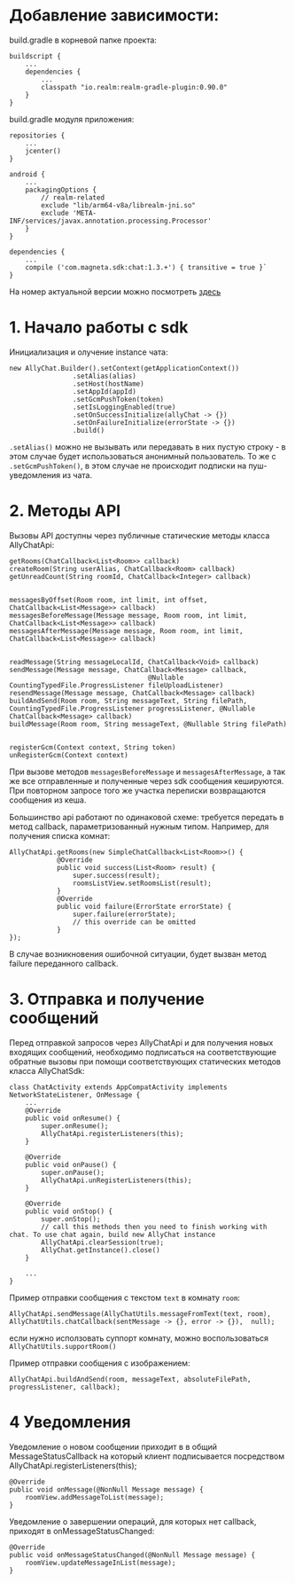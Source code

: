 # Добавление зависимости:

build.gradle в корневой папке проекта:

```
buildscript {
    ...
    dependencies {
        ...
        classpath "io.realm:realm-gradle-plugin:0.90.0"
    }
}
```

build.gradle модуля приложения:
```
repositories {
    ...
    jcenter()
}

android {
    ...
    packagingOptions {
        // realm-related
        exclude "lib/arm64-v8a/librealm-jni.so"
        exclude 'META-INF/services/javax.annotation.processing.Processor'
    }
}

dependencies {
    ...
    compile ('com.magneta.sdk:chat:1.3.+') { transitive = true }`
}
```
На номер актуальной версии можно посмотреть [здесь](https://bintray.com/magneta/android_sdk/android-sdk/view)

# 1. Нaчало работы с sdk
Инициализация и олучение instance чата:
```
new AllyChat.Builder().setContext(getApplicationContext())
                .setAlias(alias)
                .setHost(hostName)
                .setAppId(appId)
                .setGcmPushToken(token)
                .setIsLoggingEnabled(true)
                .setOnSuccessInitialize(allyChat -> {})
                .setOnFailureInitialize(errorState -> {})
                .build()
```
`.setAlias()` можно не вызывать или передавать в них пустую строку - в этом случае будет использоваться анонимный пользователь.
То же c `.setGcmPushToken()`, в этом случае не происходит подписки на пуш-уведомления из чата.


# 2. Методы API
Вызовы API доступны через публичные статические методы класса AllyChatApi:
```
getRooms(ChatCallback<List<Room>> callback)
createRoom(String userAlias, ChatCallback<Room> callback)
getUnreadCount(String roomId, ChatCallback<Integer> callback)


messagesByOffset(Room room, int limit, int offset, ChatCallback<List<Message>> callback)
messagesBeforeMessage(Message message, Room room, int limit, ChatCallback<List<Message>> callback)
messagesAfterMessage(Message message, Room room, int limit, ChatCallback<List<Message>> callback)


readMessage(String messageLocalId, ChatCallback<Void> callback)
sendMessage(Message message, ChatCallback<Message> callback,
                                   @Nullable CountingTypedFile.ProgressListener fileUploadListener)
resendMessage(Message message, ChatCallback<Message> callback)
buildAndSend(Room room, String messageText, String filePath, CountingTypedFile.ProgressListener progressListener, @Nullable ChatCallback<Message> callback)
buildMessage(Room room, String messageText, @Nullable String filePath)


registerGcm(Context context, String token)
unRegisterGcm(Context context)
```
При вызове методов `messagesBeforeMessage` и `messagesAfterMessage`, а так же все отправленные и полученные через sdk сообщения кешируются.
При повторном запросе того же участка переписки возвращаются сообщения из кеша.

Большинство api работают по одинаковой схеме: требуется передать в метод callback, параметризованный нужным типом.
Например, для получения списка комнат:

```
AllyChatApi.getRooms(new SimpleChatCallback<List<Room>>() {
            @Override
            public void success(List<Room> result) {
                super.success(result);
                roomsListView.setRoomsList(result);
            }
            @Override
            public void failure(ErrorState errorState) {
                super.failure(errorState);
                // this override can be omitted
            }
});
```
В случае возникновения ошибочной ситуации, будет вызван метод failure переданного callback.



# 3. Отправка и получение сообщений
Перед отправкой запросов через AllyChatApi и для получения новых входящих сообщений, необходимо подписаться на соответствующие обратные вызовы при помощи соответствующих статических методов класса AllyChatSdk:
```
class ChatActivity extends AppCompatActivity implements NetworkStateListener, OnMessage {
    ...
    @Override
    public void onResume() {
        super.onResume();
        AllyChatApi.registerListeners(this);
    }

    @Override
    public void onPause() {
        super.onPause();
        AllyChatApi.unRegisterListeners(this);
    }

    @Override
    public void onStop() {
        super.onStop();
        // call this methods then you need to finish working with chat. To use chat again, build new AllyChat instance
        AllyChatApi.clearSession(true);
        AllyChat.getInstance().close()
    }

    ...
}
```

Пример отправки сообщения с текстом `text` в комнату `room`:
```
AllyChatApi.sendMessage(AllyChatUtils.messageFromText(text, room), AllyChatUtils.chatCallback(sentMessage -> {}, error -> {}),  null);
```
если нужно исползовать суппорт комнату, можно воспользоваться `AllyChatUtils.supportRoom()`


Пример отправки сообщения с изображением:
```
AllyChatApi.buildAndSend(room, messageText, absoluteFilePath, progressListener, callback);
```
# 4 Уведомления
Уведомление о новом сообщении приходит в в общий MessageStatusCallback на который клиент подписывается посредством AllyChatApi.registerListeners(this);
```
@Override
public void onMessage(@NonNull Message message) {
    roomView.addMessageToList(message);
}
```

Уведомление о завершении операций, для которых нет callback, приходят в onMessageStatusChanged:
```
@Override
public void onMessageStatusChanged(@NonNull Message message) {
    roomView.updateMessageInList(message);
}
```
